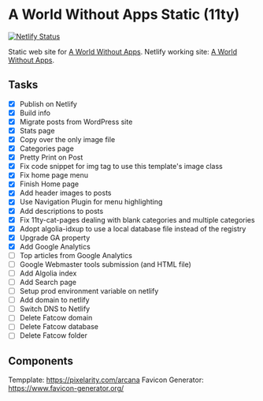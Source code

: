 # A World Without Apps Static (11ty)

[![Netlify Status](https://api.netlify.com/api/v1/badges/8217dd04-95bb-4618-bea9-a3551d0b922d/deploy-status)](https://app.netlify.com/sites/world-without-apps/deploys)

Static web site for [A World Without Apps](https://aworldwithoutappc.com).
Netlify working site: [A World Without Apps](https://world-without-apps.netlify.app).

## Tasks

* [x] Publish on Netlify
* [x] Build info
* [x] Migrate posts from WordPress site
* [x] Stats page
* [x] Copy over the only image file
* [x] Categories page 
* [x] Pretty Print on Post
* [x] Fix code snippet for img tag to use this template's image class
* [x] Fix home page menu
* [x] Finish Home page
* [x] Add header images to posts
* [x] Use Navigation Plugin for menu highlighting
* [x] Add descriptions to posts
* [x] Fix 11ty-cat-pages dealing with blank categories and multiple categories
* [x] Adopt algolia-idxup to use a local database file instead of the registry
* [x] Upgrade GA property
* [x] Add Google Analytics
* [ ] Top articles from Google Analytics
* [ ] Google Webmaster tools submission (and HTML file)
* [ ] Add Algolia index
* [ ] Add Search page
* [ ] Setup prod environment variable on netlify
* [ ] Add domain to netlify
* [ ] Switch DNS to Netlify
* [ ] Delete Fatcow domain
* [ ] Delete Fatcow database
* [ ] Delete Fatcow folder

## Components

Tempplate: https://pixelarity.com/arcana
Favicon Generator: https://www.favicon-generator.org/
